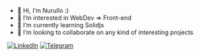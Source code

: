 - 👋 Hi, I’m Nurullo :)
- 👀 I’m interested in WebDev => Front-end
- 🌱 I’m currently learning Solidjs
- 💞️ I’m looking to collaborate on any kind of interesting projects

[<img alt="LinkedIn" src="https://img.shields.io/badge/Nurullo Khuvaidullaev-%230077B5.svg?&style=flat&logo=linkedin&logoColor=white"/>](https://www.linkedin.com/in/khuwaidullaev/) [<img alt="Telegram" src="https://img.shields.io/badge/@maverick2502-2CA5E0?style=flat&logo=telegram&logoColor=white" />](https://t.me/maverick2502)
<!---
Maverick2502/Maverick2502 is a ✨ special ✨ repository because its `README.md` (this file) appears on your GitHub profile.
You can click the Preview link to take a look at your changes.
--->
